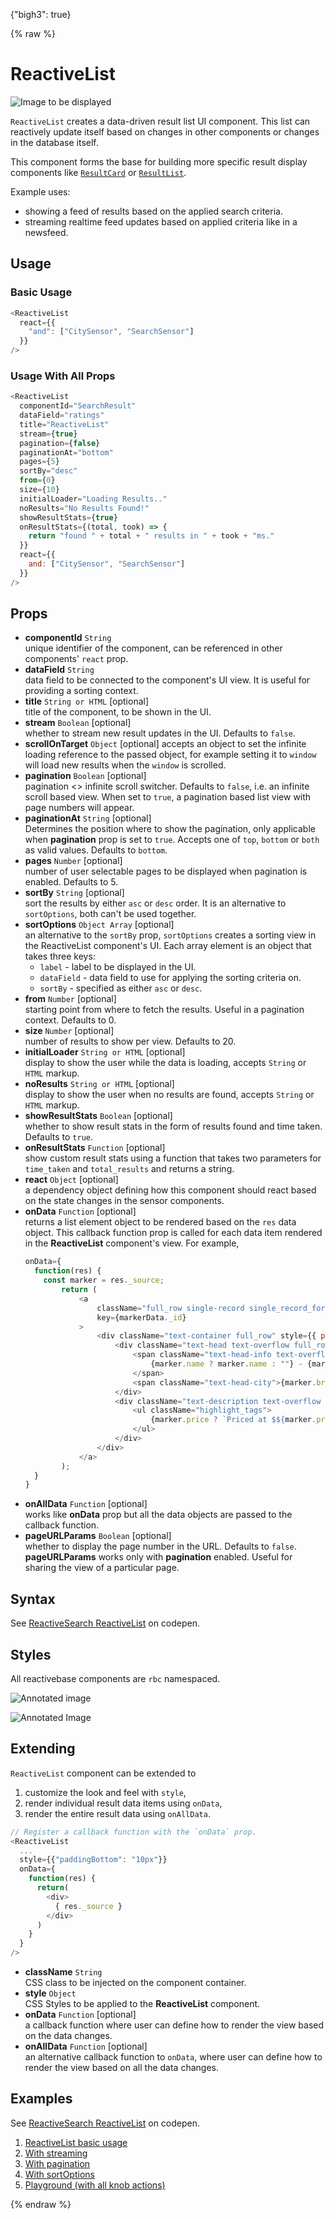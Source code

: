{"bigh3": true}

{% raw %}

# ReactiveList

![Image to be displayed](https://i.imgur.com/GcUFZjh.png)

`ReactiveList` creates a data-driven result list UI component. This list can reactively update itself based on changes in other components or changes in the database itself.

This component forms the base for building more specific result display components like [`ResultCard`](v1.0.0/search-components/ResultCard.html) or [`ResultList`](v1.0.0/search-components/ResultList.html).

Example uses:

* showing a feed of results based on the applied search criteria.
* streaming realtime feed updates based on applied criteria like in a newsfeed.

## Usage

### Basic Usage

```js
<ReactiveList
  react={{
    "and": ["CitySensor", "SearchSensor"]
  }}
/>
```

### Usage With All Props

```js
<ReactiveList
  componentId="SearchResult"
  dataField="ratings"
  title="ReactiveList"
  stream={true}
  pagination={false}
  paginationAt="bottom"
  pages={5}
  sortBy="desc"
  from={0}
  size={10}
  initialLoader="Loading Results.."
  noResults="No Results Found!"
  showResultStats={true}
  onResultStats={(total, took) => {
    return "found " + total + " results in " + took + "ms."
  }}
  react={{
    and: ["CitySensor", "SearchSensor"]
  }}
/>
```

## Props

- **componentId** `String`  
    unique identifier of the component, can be referenced in other components' `react` prop.
- **dataField** `String`  
    data field to be connected to the component's UI view. It is useful for providing a sorting context.
- **title** `String or HTML` [optional]  
    title of the component, to be shown in the UI.
- **stream** `Boolean` [optional]  
    whether to stream new result updates in the UI. Defaults to `false`.
- **scrollOnTarget** `Object` [optional]
    accepts an object to set the infinite loading reference to the passed object, for example setting it to `window` will load new results when the `window` is scrolled.
- **pagination** `Boolean` [optional]  
    pagination <> infinite scroll switcher. Defaults to `false`, i.e. an infinite scroll based view. When set to `true`, a pagination based list view with page numbers will appear.
- **paginationAt** `String` [optional]  
    Determines the position where to show the pagination, only applicable when **pagination** prop is set to `true`. Accepts one of `top`, `bottom` or `both` as valid values. Defaults to `bottom`.
- **pages** `Number` [optional]  
    number of user selectable pages to be displayed when pagination is enabled. Defaults to 5.
- **sortBy** `String` [optional]  
    sort the results by either `asc` or `desc` order. It is an alternative to `sortOptions`, both can't be used together.
- **sortOptions** `Object Array` [optional]  
    an alternative to the `sortBy` prop, `sortOptions` creates a sorting view in the ReactiveList component's UI. Each array element is an object that takes three keys:
    - `label` - label to be displayed in the UI.
    - `dataField` - data field to use for applying the sorting criteria on.
    - `sortBy` - specified as either `asc` or `desc`.
- **from** `Number` [optional]  
    starting point from where to fetch the results. Useful in a pagination context. Defaults to 0.
- **size** `Number` [optional]  
    number of results to show per view. Defaults to 20.
- **initialLoader** `String or HTML` [optional]  
    display to show the user while the data is loading, accepts `String` or `HTML` markup.
- **noResults** `String or HTML` [optional]  
    display to show the user when no results are found, accepts `String` or `HTML` markup.
- **showResultStats** `Boolean` [optional]  
    whether to show result stats in the form of results found and time taken. Defaults to `true`.
- **onResultStats** `Function` [optional]  
    show custom result stats using a function that takes two parameters for `time_taken` and `total_results` and returns a string.
- **react** `Object` [optional]  
    a dependency object defining how this component should react based on the state changes in the sensor components.
- **onData** `Function` [optional]  
    returns a list element object to be rendered based on the `res` data object. This callback function prop is called for each data item rendered in the **ReactiveList** component's view. For example,
    ```js
    onData={
      function(res) {
        const marker = res._source;
    		return (
    			<a
    				className="full_row single-record single_record_for_clone"
    				key={markerData._id}
    			>
    				<div className="text-container full_row" style={{ paddingLeft: "10px" }}>
    					<div className="text-head text-overflow full_row">
    						<span className="text-head-info text-overflow">
    							{marker.name ? marker.name : ""} - {marker.brand ? marker.brand : ""}
    						</span>
    						<span className="text-head-city">{marker.brand ? marker.brand : ""}</span>
    					</div>
    					<div className="text-description text-overflow full_row">
    						<ul className="highlight_tags">
    							{marker.price ? `Priced at $${marker.price}` : "Free Test Drive"}
    						</ul>
    					</div>
    				</div>
    			</a>
    		);
      }
    }
    ```
- **onAllData** `Function` [optional]  
    works like **onData** prop but all the data objects are passed to the callback function.
- **pageURLParams** `Boolean` [optional]  
    whether to display the page number in the URL. Defaults to `false`. **pageURLParams** works only with **pagination** enabled. Useful for sharing the view of a particular page.

## Syntax

<p data-height="500" data-theme-id="light" data-slug-hash="EmmKVZ" data-default-tab="js" data-user="sids-aquarius" data-embed-version="2" data-pen-title="ReactiveSearch ReactiveList" class="codepen">See <a href="http://codepen.io/sids-aquarius/pen/EmmKVZ/">ReactiveSearch ReactiveList</a> on codepen.</p>
<script async src="https://production-assets.codepen.io/assets/embed/ei.js"></script>

## Styles

All reactivebase components are `rbc` namespaced.

![Annotated image](https://i.imgur.com/KtDriR7.png)

![Annotated Image](https://i.imgur.com/TPP2Zuh.png)

## Extending

`ReactiveList` component can be extended to
1. customize the look and feel with `style`,
2. render individual result data items using `onData`,
3. render the entire result data using  `onAllData`.

```js
// Register a callback function with the `onData` prop.
<ReactiveList
  ...
  style={{"paddingBottom": "10px"}}
  onData={
    function(res) {
      return(
        <div>
          { res._source }
        </div>
      )
    }
  }
/>
```

- **className** `String`  
    CSS class to be injected on the component container.
- **style** `Object`  
    CSS Styles to be applied to the **ReactiveList** component.
- **onData** `Function` [optional]  
    a callback function where user can define how to render the view based on the data changes.
- **onAllData** `Function` [optional]  
    an alternative callback function to `onData`, where user can define how to render the view based on all the data changes.

## Examples

<p data-height="500" data-theme-id="light" data-slug-hash="EmmKVZ" data-default-tab="result" data-user="sids-aquarius" data-embed-version="2" data-pen-title="ReactiveSearch ReactiveList" class="codepen">See <a href="http://codepen.io/sids-aquarius/pen/EmmKVZ/">ReactiveSearch ReactiveList</a> on codepen.</p>
<script async src="https://production-assets.codepen.io/assets/embed/ei.js"></script>

1. [ReactiveList basic usage](../playground/?knob-title=Topics&knob-URLParams%20%28not%20visible%20in%20storybook%29=false&knob-filterLabel=Custom%20Filter%20Name&knob-defaultSelected%5B0%5D=Social&knob-defaultSelected%5B1%5D=Travel&knob-selectAllLabel=Select%20All&knob-showRadio=true&knob-queryFormat=or&knob-numberOfMonths=2&knob-style=%7B"paddingBottom"%3A"10px"%7D&knob-URLParams%20%28not%20visible%20on%20storybook%29=false&knob-showFilter=true&knob-sortBy=count&knob-dataLabel=★%20%20A%20customizable%20UI%20widget%20★&knob-allowAllDates=true&knob-showCheckbox=true&knob-size=100&knob-extra=%7B"withFullScreenPortal"%3Atrue%2C"showClearDate"%3Atrue%7D&knob-visible=true&knob-showCount=true&knob-placeholder=Search%20topics&knob-showSearch=true&selectedKind=search%2FReactiveList&selectedStory=Basic&full=0&down=1&left=1&panelRight=0&downPanel=storybooks%2Fstorybook-addon-knobs)
2. [With streaming](../playground/?knob-title=People&knob-URLParams%20%28not%20visible%20in%20storybook%29=false&knob-filterLabel=Custom%20Filter%20Name&knob-defaultSelected%5B0%5D=Social&knob-defaultSelected%5B1%5D=Travel&knob-selectAllLabel=Select%20All&knob-showRadio=true&knob-queryFormat=or&knob-numberOfMonths=2&knob-style=%7B"paddingBottom"%3A"10px"%7D&knob-URLParams%20%28not%20visible%20on%20storybook%29=false&knob-showFilter=true&knob-sortBy=count&knob-dataLabel=★%20%20A%20customizable%20UI%20widget%20★&knob-allowAllDates=true&knob-stream=true&knob-showCheckbox=true&knob-size=100&knob-extra=%7B"withFullScreenPortal"%3Atrue%2C"showClearDate"%3Atrue%7D&knob-visible=true&knob-showCount=true&knob-placeholder=Search%20topics&knob-showSearch=true&selectedKind=search%2FReactiveList&selectedStory=With%20Streaming%20Enabled&full=0&down=1&left=1&panelRight=0&downPanel=storybooks%2Fstorybook-addon-knobs)
3. [With pagination](../playground/?knob-title=People&knob-paginationAt=bottom&knob-URLParams%20%28not%20visible%20in%20storybook%29=false&knob-filterLabel=Custom%20Filter%20Name&knob-defaultSelected%5B0%5D=Social&knob-defaultSelected%5B1%5D=Travel&knob-selectAllLabel=Select%20All&knob-showRadio=true&knob-queryFormat=or&knob-numberOfMonths=2&knob-style=%7B"paddingBottom"%3A"10px"%7D&knob-URLParams%20%28not%20visible%20on%20storybook%29=false&knob-showFilter=true&knob-sortBy=count&knob-pages=5&knob-pagination=true&knob-dataLabel=★%20%20A%20customizable%20UI%20widget%20★&knob-allowAllDates=true&knob-stream=true&knob-showCheckbox=true&knob-size=100&knob-extra=%7B"withFullScreenPortal"%3Atrue%2C"showClearDate"%3Atrue%7D&knob-visible=true&knob-showCount=true&knob-placeholder=Search%20topics&knob-showSearch=true&selectedKind=search%2FReactiveList&selectedStory=With%20pagination&full=0&down=1&left=1&panelRight=0&downPanel=storybooks%2Fstorybook-addon-knobs)
4. [With sortOptions](../playground/?knob-title=People&knob-paginationAt=bottom&knob-URLParams%20%28not%20visible%20in%20storybook%29=false&knob-filterLabel=Custom%20Filter%20Name&knob-defaultSelected%5B0%5D=Social&knob-defaultSelected%5B1%5D=Travel&knob-selectAllLabel=Select%20All&knob-showRadio=true&knob-queryFormat=or&knob-numberOfMonths=2&knob-style=%7B"paddingBottom"%3A"10px"%7D&knob-URLParams%20%28not%20visible%20on%20storybook%29=false&knob-showFilter=true&knob-sortBy=count&knob-pages=5&knob-pagination=true&knob-dataLabel=★%20%20A%20customizable%20UI%20widget%20★&knob-allowAllDates=true&knob-stream=true&knob-showCheckbox=true&knob-size=100&knob-extra=%7B"withFullScreenPortal"%3Atrue%2C"showClearDate"%3Atrue%7D&knob-visible=true&knob-showCount=true&knob-placeholder=Search%20topics&knob-showSearch=true&selectedKind=search%2FReactiveList&selectedStory=With%20Sort%20Options&full=0&down=1&left=1&panelRight=0&downPanel=storybooks%2Fstorybook-addon-knobs)
5. [Playground (with all knob actions)](../playground/?knob-initialLoader=Loading%20results..&knob-title=ReactiveList%3A%20Results&knob-from=0&knob-paginationAt=bottom&knob-URLParams%20%28not%20visible%20in%20storybook%29=false&knob-filterLabel=Custom%20Filter%20Name&knob-defaultSelected%5B0%5D=Social&knob-defaultSelected%5B1%5D=Travel&knob-selectAllLabel=Select%20All&knob-showRadio=true&knob-queryFormat=or&knob-numberOfMonths=2&knob-style=%7B"paddingBottom"%3A"10px"%7D&knob-URLParams%20%28not%20visible%20on%20storybook%29=false&knob-showFilter=true&knob-sortBy=default&knob-pages=5&knob-showResultStats=true&knob-pagination=true&knob-dataLabel=★%20%20A%20customizable%20UI%20widget%20★&knob-allowAllDates=true&knob-stream=false&knob-showCheckbox=true&knob-size=5&knob-extra=%7B"withFullScreenPortal"%3Atrue%2C"showClearDate"%3Atrue%7D&knob-visible=true&knob-showCount=true&knob-placeholder=Select%20from%20list&knob-showSearch=true&knob-noResults=No%20results%20found%21&selectedKind=search%2FReactiveList&selectedStory=Playground&full=0&down=1&left=1&panelRight=0&downPanel=storybooks%2Fstorybook-addon-knobs)

{% endraw %}

